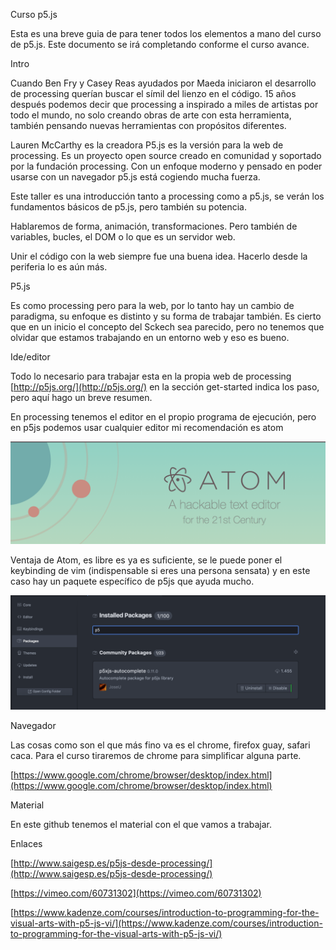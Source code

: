 Curso p5.js

Esta es una breve guia de para tener todos los elementos a mano del curso de p5.js. Este documento se irá completando conforme el curso avance. 

Intro

Cuando Ben Fry y Casey Reas ayudados por Maeda iniciaron el desarrollo de processing querían buscar el símil del lienzo en el código. 15 años después podemos decir que processing a inspirado a miles de artistas por todo el mundo, no solo creando obras de arte con esta herramienta, también pensando nuevas herramientas con propósitos diferentes.

Lauren McCarthy es la creadora P5.js  es la versión para la web de processing. Es un proyecto open source creado en comunidad y soportado por la fundación processing. Con un enfoque moderno y pensado en poder usarse con un navegador p5.js está cogiendo mucha fuerza. 

Este taller es una introducción tanto a processing como a p5.js, se verán los fundamentos básicos de p5.js, pero también su potencia. 

Hablaremos de forma, animación, transformaciones. Pero también de variables, bucles, el DOM o lo que es un servidor web. 

 

Unir el código con la web siempre fue una buena idea. Hacerlo desde la periferia lo es aún más. 

P5.js

Es como processing pero para la web, por lo tanto hay un cambio de paradigma, su enfoque es distinto y su forma de trabajar también. Es cierto que en un inicio el concepto del Sckech sea parecido, pero no tenemos que olvidar que estamos trabajando en un entorno web y eso es bueno.

Ide/editor

Todo lo necesario para trabajar esta en la propia web de processing [http://p5js.org/](http://p5js.org/) en la sección get-started indica los paso, pero aquí hago un breve resumen. 

En processing tenemos el editor en el propio programa de ejecución, pero en p5js podemos usar cualquier editor mi recomendación es atom

![image alt text](image_0.png)

Ventaja de Atom, es libre es ya es suficiente, se le puede poner el keybinding de vim (indispensable si eres una persona sensata) y en este caso hay un paquete específico de p5js que ayuda mucho. 

![image alt text](image_1.png)

Navegador

Las cosas como son el que más fino va es el chrome, firefox guay, safari caca. Para el curso tiraremos de chrome para simplificar alguna parte. 

[https://www.google.com/chrome/browser/desktop/index.html](https://www.google.com/chrome/browser/desktop/index.html)

Material

En este github tenemos el material con el que vamos a trabajar. 

Enlaces

[http://www.saigesp.es/p5js-desde-processing/](http://www.saigesp.es/p5js-desde-processing/)

[https://vimeo.com/60731302](https://vimeo.com/60731302)

[https://www.kadenze.com/courses/introduction-to-programming-for-the-visual-arts-with-p5-js-vi/](https://www.kadenze.com/courses/introduction-to-programming-for-the-visual-arts-with-p5-js-vi/)

